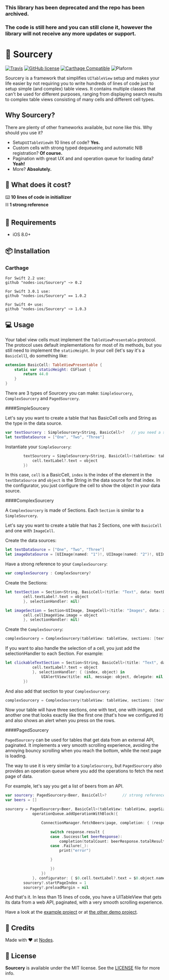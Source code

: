 ### This library has been deprecated and the repo has been archived. 
### The code is still here and you can still clone it, however the library will not receive any more updates or support.

# 🔮 Sourcery

[![Travis](https://img.shields.io/travis/nodes-ios/Sourcery.svg)](https://travis-ci.org/nodes-ios/Sourcery)
[![GitHub license](https://img.shields.io/badge/license-MIT-blue.svg)](https://github.com/nodes-ios/Sourcery/blob/master/LICENSE)
[![Carthage Compatible](https://img.shields.io/badge/Carthage-compatible-4BC51D.svg?style=flat)](https://github.com/Carthage/Carthage)
![Plaform](https://img.shields.io/badge/platform-iOS-lightgrey.svg)

Sourcery is a framework that simplifies `UITableView` setup and makes your life easier by not requiring you to write hundreds of lines of code just to setup simple (and complex) table views. It contains multiple classes that can't be used for different purposes, ranging from displaying search results to complex table views consisting of many cells and different cell types.

## Why Sourcery?
There are plenty of other frameworks available, but none like this. Why should you use it?

* Setup`UITableView`in 10 lines of code? **Yes.**
* Custom cells with strong typed dequeueing and automatic NIB registration? **Of course.**
* Pagination with great UX and and operation queue for loading data? **Yeah!**
* More? **Absolutely.**

## 💸 What does it cost?

⌨️ **10 lines of code in initiallizer**  
⛓ **1 strong reference**

## 📝 Requirements

* iOS 8.0+

## 📦 Installation

### Carthage
~~~
For Swift 2.2 use:
github "nodes-ios/Sourcery" ~> 0.2

For Swift 3.0.1 use:
github "nodes-ios/Sourcery" == 1.0.2

For Swift 4+ use:
github "nodes-ios/Sourcery" ~> 1.0.3
~~~

## 💻 Usage


Your tabel view cells must implement the `TableViewPresentable` protocol. The protocol uses default implementations for most of its methods, but you still need to implement the `staticHeight`. In your cell (let's say it's a `BasicCell`), do something like:

```swift
extension BasicCell: TableViewPresentable {
    static var staticHeight: CGFloat {
        return 44.0
    }
}
```

There are 3 types of Sourcery you can make: `SimpleSourcery`, `ComplexSourcery` and `PagedSourcery`.

####SimpleSourcery

Let's say you want to create a table that has BasicCell cells and String as the type in the data source.

```swift
var textSourcery : SimpleSourcery<String, BasicCell>?	// you need a strong reference to this
let textDataSource = ["One", "Two", "Three"]
```

Instantiate your `SimpleSourcery`:

```swift
        textSourcery = SimpleSourcery<String, BasicCell>(tableView: tableView, data: textDataSource, configurator: { (cell, index, object) in
            cell.textLabel?.text = object
        })
```
In this case, `cell` is a BasicCell, `index` is the index of the element in the `textDataSource` and `object` is the String in the data source for that index. In the configurator, you just configure the cell to show the object in your data source.

####ComplexSourcery

A `ComplexSourcery` is made of Sections. Each `Section` is similar to a `SimpleSourcery`.

Let's say you want to create a table that has 2 Sections, one with `BasicCell` and one with `ImageCell`.

Create the data sources:

```swift
let textDataSource = ["One", "Two", "Three"]
let imageDataSource = [UIImage(named: "1")!, UIImage(named: "2")!, UIImage(named: "3")!, UIImage(named: "4")!, UIImage(named: "5")!]
```

Have a strong reference to your `ComplexSourcery`:

```swift
var complexSourcery : ComplexSourcery?
```

Create the Sections:

```swift
let textSection = Section<String, BasicCell>(title: "Text", data: textDataSource, configurator: { (cell, index, object) in
	    cell.textLabel?.text = object
	    }, selectionHandler: nil)

let imageSection = Section<UIImage, ImageCell>(title: "Images", data: imageDataSource, configurator: { (cell, index, object) in
	    cell.cellImageView.image = object
	    }, selectionHandler: nil)
```

Create the `ComplexSourcery`:

```swift
complexSourcery = ComplexSourcery(tableView: tableView, sections: [textSection, imageSection])
```

If you want to also handle the selection of a cell, you just add the selectionHandler to each Section. For example:

```swift
let clickableTextSection = Section<String, BasicCell>(title: "Text", data: textDataSource, configurator: { (cell, index, object) in
            cell.textLabel?.text = object
            }, selectionHandler: { (index, object) in
                UIAlertView(title: nil, message: object, delegate: nil, cancelButtonTitle: "Ok").show()
        })
```

And also add that section to your `ComplexSourcery`:

```swift
complexSourcery = ComplexSourcery(tableView: tableView, sections: [textSection, imageSection, clickableSection])
```

Now your table will have three sections, one with text, one with images, and another one that looks exactly like the first one (that's how we configured it) and also shows an alert when you press on the rows.

####PagedSourcery

`PagedSourcery` can be used for tables that get data from an external API, paginated. It implements a very smooth scrolling experience, avoiding the annoying bouncy scrolling when you reach the bottom, while the next page is loading.

The way to use it is very similar to a `SimpleSourcery`, but `PagedSourcery` also provides an operation queue where you add the operations to fetch the next page of data.

For example, let's say you get a list of beers from an API.

```swift
var sourcery: PagedSourcery<Beer, BasicCell>? 		// strong reference to this one
var beers = []
```

```swift
sourcery = PagedSourcery<Beer, BasicCell>(tableView: tableView, pageSize: 50, pageLoader: { (page, operationQueue, completion) in
            operationQueue.addOperationWithBlock({

                ConnectionManager.fetchBeers(page, completion: { (response) in

                    switch response.result {
                    case .Success(let beerResponse):
                        completion(totalCount: beerResponse.totalResults, data:beerResponse.beers)
                    case .Failure(_):
                        print("error")

                    }

                    })
                })
            }, configurator: { $0.cell.textLabel?.text = $0.object.name })
        sourcery?.startPageIndex = 1
        sourcery?.preloadMargin = nil
```

And that's it. In less than 15 lines of code, you have a UITableView that gets its data from a web API, paginated, with a very smooth scrolling experience.

Have a look at the [example project](Sourcery/SourceryExample) or at [the other demo project](https://github.com/mariusc/SourceryDemo).


## 👥 Credits
Made with ❤️ at [Nodes](http://nodesagency.com).

## 📄 License
**Sourcery** is available under the MIT license. See the [LICENSE](https://github.com/nodes-ios/Sourcery/blob/master/LICENSE) file for more info.
